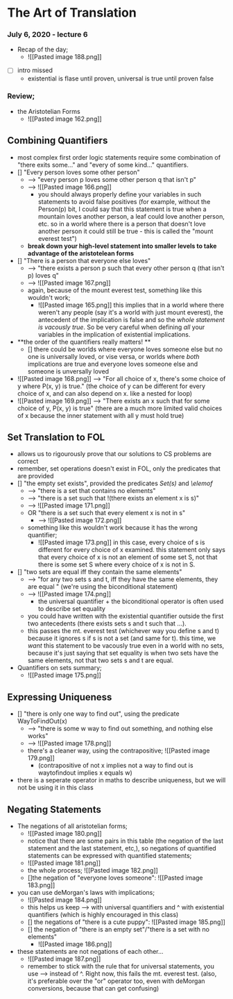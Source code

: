 # The Art of Translation
### July 6, 2020 - lecture 6


- Recap of the day;	
	- ![[Pasted image 188.png]]

- [ ] intro missed
	- existential is flase until proven, universal is true until proven false


### Review;
- the Aristotelian Forms
	- ![[Pasted image 162.png]]


## Combining Quantifiers
- most complex first order logic statements require some combination of "there exits some..." and "every of some kind..." quantifiers.
- [] "Every person loves some other person"
	- --> "every person p loves some other person q that isn't p"
	- --> ![[Pasted image 166.png]]
		- you should always properly define your variables in such statements to avoid false positives (for example, without the Person(p) bit, I could say that this statement is true when a mountain loves another person, a leaf could love another person, etc. so in a world where there is a person that doesn't love another person it could still be true - this is called the "mount everest test")
	- **break down your high-level statement into smaller levels to take advantage of the aristotelean forms**
- [] "There is a person that everyone else loves"
	- --> "there exists a person p such that every other person q (that isn't p) loves q"
	- --> ![[Pasted image 167.png]]
	- again, because of the mount everest test, something like this wouldn't work;
		- ![[Pasted image 165.png]] this implies that in a world where there weren't any people (say it's a world with just mount everest), the antecedent of the implication is false and so the *whole statement is vacously true*. So be very careful when defining *all* your variables in the implication of existential implications.
- **the order of the quantifiers really matters! **
	- [] there could be worlds where everyone loves someone else but no one is universally loved, or vise versa, or worlds where *both* implications are true and everyone loves someone else and someone is unversally loved
- ![[Pasted image 168.png]] --> "For all choice of x, there's some choice of y where P(x, y) is true." (the choice of y can be different for every choice of x, and can also depend on x. like a nested for loop)
- ![[Pasted image 169.png]] --> "There exists an x such that for some choice of y, P(x, y) is true" (there are a much more limited valid choices of x because the inner statement with all y must hold true)

## Set Translation to FOL
- allows us to rigourously prove that our solutions to CS problems are correct
- remember, set operations doesn't exist in FOL, only the predicates that are provided
- [] "the empty set exists", provided the predicates *Set(s)* and *\elemof*
	- --> "there is a set that contains no elements"
	- --> "there is a set such that !(there exists an element x is s)"
	- --> ![[Pasted image 171.png]]
	- OR  "there is a set such that every element x is not in s"
		- --> ![[Pasted image 172.png]]
	- something like this wouldn't work because it has the wrong quantifier;
		- ![[Pasted image 173.png]] in this case, every choice of s is different for every choice of x examined. this statement only says that every choice of x is not an element of some set S, not that there is some set S where every choice of x is not in S.
- [] "two sets are equal iff they contain the same elements"
	- --> "for any two sets s and t, iff they have the same elements, they are equal " (we're using the biconditional statement)
	- --> ![[Pasted image 174.png]]
		- the universal quantifier + the biconditional operator is often used to describe set equality
	- you could have written with the existential quantifier outside the first two antecedents (there exists sets s and t such that ...). 
	- this passes the mt. everest test (whichever way you define s and t) because it ignores s if s is not a set (and same for t). this time, we *want* this statement to be vacously true even in a world with no sets, because it's just saying that set equality is when two sets have the same elements, not that two sets s and t are equal. 
- Quantifiers on sets summary;
	- ![[Pasted image 175.png]]	



## Expressing Uniqueness
- [] "there is only one way to find out", using the predicate WayToFindOut(x)
	- --> "there is some w way to find out something, and nothing else works"
	- --> ![[Pasted image 178.png]]
	- there's a cleaner way, using the contrapositive; ![[Pasted image 179.png]]
		- (contrapositive of not x implies not a way to find out is waytofindout implies x equals w)
- there is a seperate operator in maths to describe uniqueness, but we will not be using it in this class


## Negating Statements
- The negations of all aristotelian forms;
	- ![[Pasted image 180.png]]
	- notice that there are some pairs in this table (the negation of the last statement and the last statement, etc,), so negations of quantified statements can be expressed with quantified statements;
	- ![[Pasted image 181.png]]
	- the whole process; ![[Pasted image 182.png]]
	- []the negation of "everyone loves someone": ![[Pasted image 183.png]]
- you can use deMorgan's laws with implications;	
	- ![[Pasted image 184.png]]
	- this helps us keep --> with universal quantifiers and ^ with existential quantifiers (which is highly encouraged in this class)
	- [] the negations of "there is a cute puppy": ![[Pasted image 185.png]]
	- [] the negation of "there is an empty set"/"there is a set with no elements"
		- ![[Pasted image 186.png]]
- these statements are not negations of each other...
	- ![[Pasted image 187.png]]
	- remember to stick with the rule that for universal statements, you use --> instead of ^. Right now, this fails the mt. everest test. (also, it's preferable over the "or" operator too, even with deMorgan conversions, because that can get confusing)




































